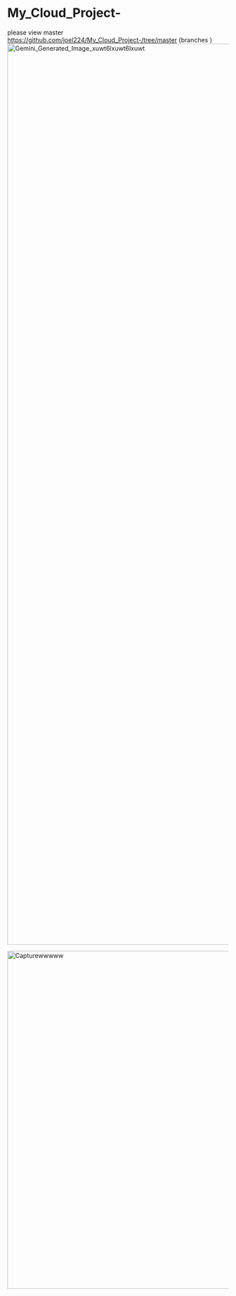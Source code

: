 # My_Cloud_Project-

please view master 
https://github.com/joel224/My_Cloud_Project-/tree/master
(branches )
<img width="2048" height="2048" alt="Gemini_Generated_Image_xuwt6lxuwt6lxuwt" src="https://github.com/user-attachments/assets/5e2b5987-5095-4564-9c13-0f5cc122489b" />


<img width="1364" height="768" alt="Capturewwwww" src="https://github.com/user-attachments/assets/7b00feae-0db3-47ec-b509-3a519e6d2a99" />
